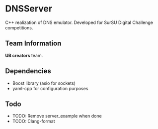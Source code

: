# DNSServer

C++ realization of DNS emulator. Developed for SurSU Digital Challenge competitions.

## Team Information

**UB creators** team.

## Dependencies

- Boost library (asio for sockets)
- yaml-cpp for configuration purposes

## Todo

- TODO: Remove server_example when done
- TODO: Clang-format